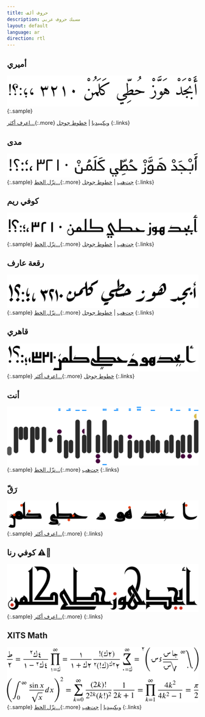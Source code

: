 ```yaml
---
title: حروف ألف
description: مسبك حروف عربي
layout: default
language: ar
direction: rtl
---
```


أميري
-----
![أميري](assets/images/amiri.svg "أميري")
{:.sample}

[اعرف أكثر...](/amiri){:.more}
[ويكيبيديا](https://ar.wikipedia.org/wiki/الخط_الأميري) |
[خطوط جوجل](https://fonts.google.com/specimen/Amiri)
{:.links}

مدى
----
![مدى](assets/images/mada.svg "مدى")
{:.sample}
[نزّل الخط...](https://github.com/aliftype/mada/releases/latest){:.more}
[جت‌هب](https://github.com/aliftype/mada) |
[خطوط جوجل](https://fonts.google.com/specimen/Mada)
{:.links}

كوفي ريم
--------
![كوفي ريم](assets/images/reem-kufi.svg "كوفي ريم")
{:.sample}
[نزّل الخط...](https://github.com/aliftype/reem-kufi/releases/latest){:.more}
[جت‌هب](https://github.com/aliftype/reem-kufi) |
[خطوط جوجل](https://fonts.google.com/specimen/Reem+Kufi)
{:.links}

رقعة عارف
---------
![رقعة عارف](assets/images/aref-ruqaa.svg "رقعة عارف")
{:.sample}
[نزّل الخط...](https://github.com/aliftype/aref-ruqaa/releases/latest){:.more}
[جت‌هب](https://github.com/aliftype/aref-ruqaa) |
[خطوط جوجل](https://fonts.google.com/specimen/Aref+Ruqaa)
{:.links}

قاهري
-----
![قاهري](assets/images/qahiri.svg "قاهري")
{:.sample}
[اعرف أكثر...](/qahiri){:.more}
[خطوط جوجل](https://fonts.google.com/specimen/Qahiri)
{:.links}

أنت
---
![أنت](assets/images/anti.svg "أنت")
{:.sample}
[نزّل الخط...](https://github.com/aliftype/anti/releases/latest){:.more}
[جت‌هب](https://github.com/aliftype/anti)
{:.links}

رَقّ
----
![رَقّ](assets/images/raqq.svg "رَقّ")
{:.sample}
[اعرف أكثر...](/raqq){:.more}
{:.links}

كوفي رنا ⚠️🚧
--------
![كوفي رنا](assets/images/rana-kufi.svg "كوفي رنا")
{:.sample}
[اعرف أكثر...](/rana-kufi){:.more}
{:.links}

XITS Math
---------
![XITS Math](assets/images/xits.svg "XITS Math")
{:.sample}
[نزّل الخط...](https://github.com/aliftype/xits/releases/latest){:.more}
[ويكيبيديا](https://en.wikipedia.org/wiki/XITS_font_project) |
[جت‌هب](https://github.com/aliftype/xits)
{:.links}

<a rel="me" href="https://typo.social/@khaled" style="visibility:
hidden;">Mastodon</a>
